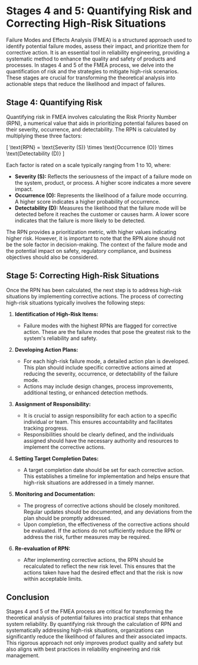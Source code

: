 # Stages 4 and 5: Quantifying Risk and Correcting High-Risk Situations

Failure Modes and Effects Analysis (FMEA) is a structured approach used to identify potential failure modes, assess their impact, and prioritize them for corrective action. It is an essential tool in reliability engineering, providing a systematic method to enhance the quality and safety of products and processes. In stages 4 and 5 of the FMEA process, we delve into the quantification of risk and the strategies to mitigate high-risk scenarios. These stages are crucial for transforming the theoretical analysis into actionable steps that reduce the likelihood and impact of failures.

## Stage 4: Quantifying Risk

Quantifying risk in FMEA involves calculating the Risk Priority Number (RPN), a numerical value that aids in prioritizing potential failures based on their severity, occurrence, and detectability. The RPN is calculated by multiplying these three factors:

\[ \text{RPN} = \text{Severity (S)} \times \text{Occurrence (O)} \times \text{Detectability (D)} \]

Each factor is rated on a scale typically ranging from 1 to 10, where:

- **Severity (S):** Reflects the seriousness of the impact of a failure mode on the system, product, or process. A higher score indicates a more severe impact.
- **Occurrence (O):** Represents the likelihood of a failure mode occurring. A higher score indicates a higher probability of occurrence.
- **Detectability (D):** Measures the likelihood that the failure mode will be detected before it reaches the customer or causes harm. A lower score indicates that the failure is more likely to be detected.

The RPN provides a prioritization metric, with higher values indicating higher risk. However, it is important to note that the RPN alone should not be the sole factor in decision-making. The context of the failure mode and the potential impact on safety, regulatory compliance, and business objectives should also be considered.

## Stage 5: Correcting High-Risk Situations

Once the RPN has been calculated, the next step is to address high-risk situations by implementing corrective actions. The process of correcting high-risk situations typically involves the following steps:

1. **Identification of High-Risk Items:**
   - Failure modes with the highest RPNs are flagged for corrective action. These are the failure modes that pose the greatest risk to the system's reliability and safety.

2. **Developing Action Plans:**
   - For each high-risk failure mode, a detailed action plan is developed. This plan should include specific corrective actions aimed at reducing the severity, occurrence, or detectability of the failure mode.
   - Actions may include design changes, process improvements, additional testing, or enhanced detection methods.

3. **Assignment of Responsibility:**
   - It is crucial to assign responsibility for each action to a specific individual or team. This ensures accountability and facilitates tracking progress.
   - Responsibilities should be clearly defined, and the individuals assigned should have the necessary authority and resources to implement the corrective actions.

4. **Setting Target Completion Dates:**
   - A target completion date should be set for each corrective action. This establishes a timeline for implementation and helps ensure that high-risk situations are addressed in a timely manner.

5. **Monitoring and Documentation:**
   - The progress of corrective actions should be closely monitored. Regular updates should be documented, and any deviations from the plan should be promptly addressed.
   - Upon completion, the effectiveness of the corrective actions should be evaluated. If the actions do not sufficiently reduce the RPN or address the risk, further measures may be required.

6. **Re-evaluation of RPN:**
   - After implementing corrective actions, the RPN should be recalculated to reflect the new risk level. This ensures that the actions taken have had the desired effect and that the risk is now within acceptable limits.

## Conclusion

Stages 4 and 5 of the FMEA process are critical for transforming the theoretical analysis of potential failures into practical steps that enhance system reliability. By quantifying risk through the calculation of RPN and systematically addressing high-risk situations, organizations can significantly reduce the likelihood of failures and their associated impacts. This rigorous approach not only improves product quality and safety but also aligns with best practices in reliability engineering and risk management.